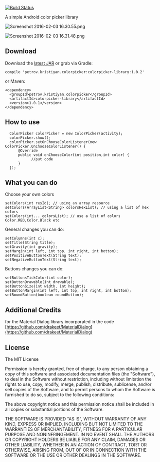 [![Build Status](https://travis-ci.org/kristiyanP/colorpicker.svg?branch=master)](https://travis-ci.org/kristiyanP/colorpicker)

A simple Android color picker library

![Screenshot 2016-02-03 16.30.55.png](https://bitbucket.org/repo/aq7rG5/images/1548337619-Screenshot%202016-02-03%2016.30.55.png)

![Screenshot 2016-02-03 16.31.48.png](https://bitbucket.org/repo/aq7rG5/images/3931860630-Screenshot%202016-02-03%2016.31.48.png)

## Download ##

Download the [latest JAR](https://bintray.com/petrovkristiyan/maven/petrov.kristiyan.colorpicker/view) or grab via Gradle:

```
compile 'petrov.kristiyan.colorpicker:colorpicker-library:1.0.2'
```
or Maven:

```
<dependency>
  <groupId>petrov.kristiyan.colorpicker</groupId>
  <artifactId>colorpicker-library</artifactId>
  <version>1.0.1</version>
</dependency>
```
## How to use ##

```
  ColorPicker colorPicker = new ColorPicker(activity);
  colorPicker.show();
  colorPicker.setOnChooseColorListener(new ColorPicker.OnChooseColorListener() {
      @Override
      public void onChooseColor(int position,int color) {
            //put code
      }
  });
```

## What you can do ##

Choose your own colors

```
setColors(int resId); // using an array resource
setColors(ArrayList<String> colorsHexList); // using a list of hex colors
setColors(int... colorsList); // use a list of colors Color.RED,Color.Black etc

```
General changes you can do:

```
setColumns(int c);
setTitle(String title);
setGravity(int gravity);
setMargin(int left, int top, int right, int bottom);
setPositiveButtonText(String text);
setNegativeButtonText(String text);
```


Buttons changes you can do:

```
setButtonsTickColor(int color);
setButtonDrawable(int drawable);
setButtonSize(int width, int height);
setButtonMargin(int left, int top, int right, int bottom);
setRoundButton(boolean roundButton);
```

## Additional Credits ##
for the Material Dialog library incorporated in the code
  [https://github.com/drakeet/MaterialDialog](https://github.com/drakeet/MaterialDialog)


## License ##

The MIT License

Permission is hereby granted, free of charge, to any person obtaining a copy
of this software and associated documentation files (the "Software"), to deal
in the Software without restriction, including without limitation the rights
to use, copy, modify, merge, publish, distribute, sublicense, and/or sell
copies of the Software, and to permit persons to whom the Software is
furnished to do so, subject to the following conditions:

The above copyright notice and this permission notice shall be included in
all copies or substantial portions of the Software.

THE SOFTWARE IS PROVIDED "AS IS", WITHOUT WARRANTY OF ANY KIND, EXPRESS OR
IMPLIED, INCLUDING BUT NOT LIMITED TO THE WARRANTIES OF MERCHANTABILITY,
FITNESS FOR A PARTICULAR PURPOSE AND NONINFRINGEMENT. IN NO EVENT SHALL THE
AUTHORS OR COPYRIGHT HOLDERS BE LIABLE FOR ANY CLAIM, DAMAGES OR OTHER
LIABILITY, WHETHER IN AN ACTION OF CONTRACT, TORT OR OTHERWISE, ARISING FROM,
OUT OF OR IN CONNECTION WITH THE SOFTWARE OR THE USE OR OTHER DEALINGS IN
THE SOFTWARE.
